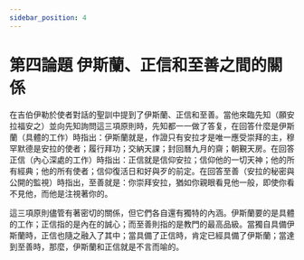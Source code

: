 ```yaml
---
sidebar_position: 4
---
```


# 第四論題 伊斯蘭、正信和至善之間的關係

在吉伯伊勒於使者對話的聖訓中提到了伊斯蘭、正信和至善。當他來臨先知（願安拉福安之）並向先知詢問這三項原則時，先知都一一做了答复，在回答什麼是伊斯蘭（具體的工作）時指出：伊斯蘭就是，作證只有安拉才是唯一應受崇拜的主，穆罕默德是安拉的使者；履行拜功；交納天課；封回曆九月的齋；朝覲天房。在回答正信（內心深處的工作）時指出：正信就是信仰安拉；信仰他的一切天神；他的所有經典；他的所有使者；信仰復活日和好與歹的前定。在回答至善（安拉的秘密與公開的監視）時指出，至善就是：你崇拜安拉，猶如你親眼看見他一般，即使你看不見他，而他是注視著你的。

這三項原則儘管有著密切的關係，但它們各自還有獨特的內涵。伊斯蘭要的是具體的工作；正信指的是內在的誠心；而至善則指的是教門的最高品級。當獨自具備伊斯蘭時，正信也隨之融入了其中；當具備了正信時，肯定已經具備了伊斯蘭；當達到至善時，那麼，伊斯蘭和正信就是不言而喻的。